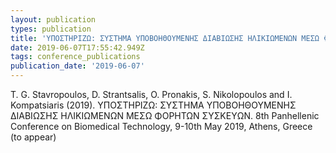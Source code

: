 ```yaml
---
layout: publication
types: publication
title: 'ΥΠΟΣΤΗΡΙΖΩ: ΣΥΣΤΗΜΑ ΥΠΟΒΟΗΘΟΥΜΕΝΗΣ ΔΙΑΒΙΩΣΗΣ ΗΛΙΚΙΩΜΕΝΩΝ ΜΕΣΩ ΦΟΡΗΤΩΝ ΣΥΣΚΕΥΩΝ'
date: 2019-06-07T17:55:42.949Z
tags: conference_publications
publication_date: '2019-06-07'
---
```

T. G. Stavropoulos, D. Strantsalis, O. Pronakis, S. Nikolopoulos and I. Kompatsiaris (2019). ΥΠΟΣΤΗΡΙΖΩ: ΣΥΣΤΗΜΑ ΥΠΟΒΟΗΘΟΥΜΕΝΗΣ ΔΙΑΒΙΩΣΗΣ ΗΛΙΚΙΩΜΕΝΩΝ ΜΕΣΩ ΦΟΡΗΤΩΝ ΣΥΣΚΕΥΩΝ. 8th Panhellenic Conference on Biomedical Technology, 9-10th May 2019, Athens, Greece (to appear)
